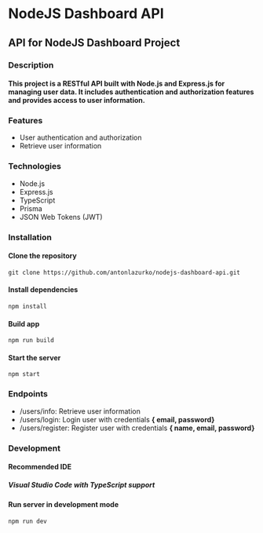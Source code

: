 # NodeJS Dashboard API

## API for NodeJS Dashboard Project

### Description

#### This project is a RESTful API built with Node.js and Express.js for managing user data. It includes authentication and authorization features and provides access to user information.

### Features
* User authentication and authorization
* Retrieve user information

### Technologies
* Node.js
* Express.js
* TypeScript
* Prisma
* JSON Web Tokens (JWT)

### Installation

#### Clone the repository
`git clone https://github.com/antonlazurko/nodejs-dashboard-api.git`


#### Install dependencies
`npm install`


#### Build app
`npm run build`


#### Start the server
`npm start`

### Endpoints
* /users/info: Retrieve user information
* /users/login: Login user with credentials **{ email, password}**
* /users/register: Register user with credentials **{ name, email, password}**


### Development
#### Recommended IDE
##### Visual Studio Code with TypeScript support

#### Run server in development mode
`npm run dev`
